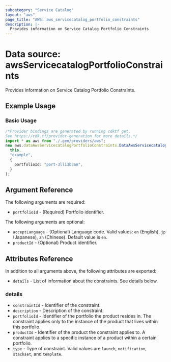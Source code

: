```yaml
---
subcategory: "Service Catalog"
layout: "aws"
page_title: "AWS: aws_servicecatalog_portfolio_constraints"
description: |-
  Provides information on Service Catalog Portfolio Constraints
---
```


# Data source: awsServicecatalogPortfolioConstraints

Provides information on Service Catalog Portfolio Constraints.

## Example Usage

### Basic Usage

```typescript
/*Provider bindings are generated by running cdktf get.
See https://cdk.tf/provider-generation for more details.*/
import * as aws from "./.gen/providers/aws";
new aws.dataAwsServicecatalogPortfolioConstraints.DataAwsServicecatalogPortfolioConstraints(
  this,
  "example",
  {
    portfolioId: "port-3lli3b3an",
  }
);

```

## Argument Reference

The following arguments are required:

* `portfolioId` - (Required) Portfolio identifier.

The following arguments are optional:

* `acceptLanguage` - (Optional) Language code. Valid values: `en` (English), `jp` (Japanese), `zh` (Chinese). Default value is `en`.
* `productId` - (Optional) Product identifier.

## Attributes Reference

In addition to all arguments above, the following attributes are exported:

* `details` - List of information about the constraints. See details below.

### details

* `constraintId` - Identifier of the constraint.
* `description` - Description of the constraint.
* `portfolioId` - Identifier of the portfolio the product resides in. The constraint applies only to the instance of the product that lives within this portfolio.
* `productId` - Identifier of the product the constraint applies to. A constraint applies to a specific instance of a product within a certain portfolio.
* `type` - Type of constraint. Valid values are `launch`, `notification`, `stackset`, and `template`.
